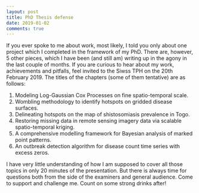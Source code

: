 ```yaml
---
layout: post
title: PhD Thesis defense
date: 2019-01-02
comments: true
---
```

If you ever spoke to me about work, most likely, I told you only about one project which I completed in the framework of my PhD. There are,
however, 5 other pieces, which I have been (and still am) writing up in the agony in the last couple of months. If you are curious to hear 
about my work, achievements and pitfalls, feel invited to the Siwss TPH on the 20th February 2019. The titles of the chapters (some 
of them tentative) are as follows:

1. Modeling Log-Gaussian Cox Processes on fine spatio-temporal scale.
2. Wombling methodology to identify hotspots on gridded disease surfaces.
3. Delineating hotspots on the map of shistosomiasis prevalence in Togo.
4. Restoring missing data in remote sensing imagery data via scalable spatio-temporal kriging.
5. A comprehensive modelling framework for Bayesian analysis of marked point patterns.
6. An outbreak detection algorithm for disease count time series with excess zeros.

I have very little understanding of how I am supposed to cover all those topics in only 20 minutes of the presentation. But there is 
always time for questions both from the side of the examiners and general audience. Come to support and challenge me. Count on some strong drinks after!
